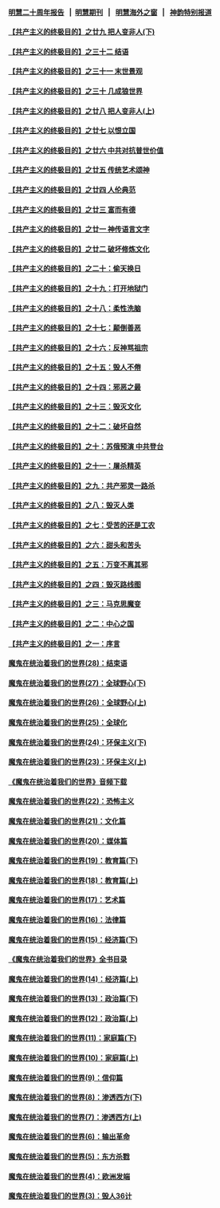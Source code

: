 #### [明慧二十周年报告](https://github.com/gfw-breaker/mh-reports/blob/master/README.md?t=07230641) &nbsp;&nbsp;|&nbsp;&nbsp;[明慧期刊](https://github.com/gfw-breaker/mh-qikan) &nbsp;&nbsp;|&nbsp;&nbsp; [明慧海外之窗](https://github.com/gfw-breaker/mh-news/blob/master/README.md?t=07230641) &nbsp;&nbsp;|&nbsp;&nbsp; [神韵特别报道](https://github.com/gfw-breaker/mh-news/blob/master/shenyun.md?t=07230641) 

#### [【共产主义的终极目的】之廿九 把人变非人(下)](../pages/nsc422/n11344140.md?t=07230641) 

#### [【共产主义的终极目的】之三十二 结语](../pages/nsc422/n11360535.md?t=07230641) 

#### [【共产主义的终极目的】之三十一 末世景观](../pages/nsc422/n11351129.md?t=07230641) 

#### [【共产主义的终极目的】之三十 几成狼世界](../pages/nsc422/n11348280.md?t=07230641) 

#### [【共产主义的终极目的】之廿八 把人变非人(上)](../pages/nsc422/n11340492.md?t=07230641) 

#### [【共产主义的终极目的】之廿七 以恨立国](../pages/nsc422/n11336944.md?t=07230641) 

#### [【共产主义的终极目的】之廿六 中共对抗普世价值](../pages/nsc422/n11324785.md?t=07230641) 

#### [【共产主义的终极目的】之廿五 传统艺术颂神](../pages/nsc422/n11296396.md?t=07230641) 

#### [【共产主义的终极目的】之廿四 人伦典范](../pages/nsc422/n11296397.md?t=07230641) 

#### [【共产主义的终极目的】之廿三 富而有德](../pages/nsc422/n11283598.md?t=07230641) 

#### [【共产主义的终极目的】之廿一 神传语言文字](../pages/nsc422/n11263265.md?t=07230641) 

#### [【共产主义的终极目的】之廿二 破坏修炼文化](../pages/nsc422/n11245728.md?t=07230641) 

#### [【共产主义的终极目的】之二十：偷天换日](../pages/nsc422/n11238846.md?t=07230641) 

#### [【共产主义的终极目的】之十九：打开地狱门](../pages/nsc422/n11206376.md?t=07230641) 

#### [【共产主义的终极目的】之十八：柔性洗脑](../pages/nsc422/n11199994.md?t=07230641) 

#### [【共产主义的终极目的】之十七：颠倒善恶](../pages/nsc422/n11179782.md?t=07230641) 

#### [【共产主义的终极目的】之十六：反神骂祖宗](../pages/nsc422/n11166798.md?t=07230641) 

#### [【共产主义的终极目的】之十五：毁人不倦](../pages/nsc422/n11166792.md?t=07230641) 

#### [【共产主义的终极目的】之十四：邪恶之最](../pages/nsc422/n11150249.md?t=07230641) 

#### [【共产主义的终极目的】之十三：毁灭文化](../pages/nsc422/n11135227.md?t=07230641) 

#### [【共产主义的终极目的】之十二：破坏自然](../pages/nsc422/n11135214.md?t=07230641) 

#### [【共产主义的终极目的】之十：苏俄预演 中共登台](../pages/nsc422/n11118424.md?t=07230641) 

#### [【共产主义的终极目的】之十一：屠杀精英](../pages/nsc422/n11118442.md?t=07230641) 

#### [【共产主义的终极目的】之九：共产邪灵一路杀](../pages/nsc422/n11114139.md?t=07230641) 

#### [【共产主义的终极目的】之八：毁灭人类](../pages/nsc422/n11108503.md?t=07230641) 

#### [【共产主义的终极目的】之七：受苦的还是工农](../pages/nsc422/n11101809.md?t=07230641) 

#### [【共产主义的终极目的】之六：甜头和苦头](../pages/nsc422/n11096971.md?t=07230641) 

#### [【共产主义的终极目的】之五：万变不离其邪](../pages/nsc422/n11091285.md?t=07230641) 

#### [【共产主义的终极目的】之四：毁灭路线图](../pages/nsc422/n11086284.md?t=07230641) 

#### [【共产主义的终极目的】之三：马克思魔变](../pages/nsc422/n11061941.md?t=07230641) 

#### [【共产主义的终极目的】之二：中心之国](../pages/nsc422/n11047728.md?t=07230641) 

#### [【共产主义的终极目的】之一：序言](../pages/nsc422/n11086077.md?t=07230641) 

#### [魔鬼在统治着我们的世界(28)：结束语](../pages/nsc422/n10936246.md?t=07230641) 

#### [魔鬼在统治着我们的世界(27)：全球野心(下)](../pages/nsc422/n10928319.md?t=07230641) 

#### [魔鬼在统治着我们的世界(26)：全球野心(上)](../pages/nsc422/n10900318.md?t=07230641) 

#### [魔鬼在统治着我们的世界(25)：全球化](../pages/nsc422/n10788205.md?t=07230641) 

#### [魔鬼在统治着我们的世界(24)：环保主义(下)](../pages/nsc422/n10695307.md?t=07230641) 

#### [魔鬼在统治着我们的世界(23)：环保主义(上)](../pages/nsc422/n10688613.md?t=07230641) 

#### [《魔鬼在统治着我们的世界》音频下载](../pages/nsc422/n10635553.md?t=07230641) 

#### [魔鬼在统治着我们的世界(22)：恐怖主义](../pages/nsc422/n10614727.md?t=07230641) 

#### [魔鬼在统治着我们的世界(21)：文化篇](../pages/nsc422/n10597706.md?t=07230641) 

#### [魔鬼在统治着我们的世界(20)：媒体篇](../pages/nsc422/n10586579.md?t=07230641) 

#### [魔鬼在统治着我们的世界(19)：教育篇(下)](../pages/nsc422/n10564808.md?t=07230641) 

#### [魔鬼在统治着我们的世界(18)：教育篇(上)](../pages/nsc422/n10526970.md?t=07230641) 

#### [魔鬼在统治着我们的世界(17)：艺术篇](../pages/nsc422/n10499093.md?t=07230641) 

#### [魔鬼在统治着我们的世界(16)：法律篇](../pages/nsc422/n10485969.md?t=07230641) 

#### [魔鬼在统治着我们的世界(15)：经济篇(下)](../pages/nsc422/n10469975.md?t=07230641) 

#### [《魔鬼在统治着我们的世界》全书目录](../pages/nsc422/n10464261.md?t=07230641) 

#### [魔鬼在统治着我们的世界(14)：经济篇(上)](../pages/nsc422/n10457370.md?t=07230641) 

#### [魔鬼在统治着我们的世界(13)：政治篇(下)](../pages/nsc422/n10448270.md?t=07230641) 

#### [魔鬼在统治着我们的世界(12)：政治篇(上)](../pages/nsc422/n10444576.md?t=07230641) 

#### [魔鬼在统治着我们的世界(11)：家庭篇(下)](../pages/nsc422/n10440961.md?t=07230641) 

#### [魔鬼在统治着我们的世界(10)：家庭篇(上)](../pages/nsc422/n10435448.md?t=07230641) 

#### [魔鬼在统治着我们的世界(9)：信仰篇](../pages/nsc422/n10432159.md?t=07230641) 

#### [魔鬼在统治着我们的世界(8)：渗透西方(下)](../pages/nsc422/n10429603.md?t=07230641) 

#### [魔鬼在统治着我们的世界(7)：渗透西方(上)](../pages/nsc422/n10426013.md?t=07230641) 

#### [魔鬼在统治着我们的世界(6)：输出革命](../pages/nsc422/n10421536.md?t=07230641) 

#### [魔鬼在统治着我们的世界(5)：东方杀戮](../pages/nsc422/n10417707.md?t=07230641) 

#### [魔鬼在统治着我们的世界(4)：欧洲发端](../pages/nsc422/n10414890.md?t=07230641) 

#### [魔鬼在统治着我们的世界(3)：毁人36计](../pages/nsc422/n10411583.md?t=07230641) 

